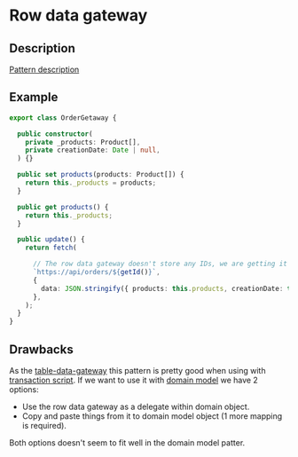# Row data gateway

## Description
[Pattern description](https://martinfowler.com/eaaCatalog/rowDataGateway.html)

## Example

```ts
export class OrderGetaway {

  public constructor(
    private _products: Product[],
    private creationDate: Date | null,
  ) {}

  public set products(products: Product[]) {
    return this._products = products;
  }

  public get products() {
    return this._products;
  }

  public update() {
    return fetch(

      // The row data gateway doesn't store any IDs, we are getting it from Layer Supertype.
      `https://api/orders/${getId()}`,
      {
        data: JSON.stringify({ products: this.products, creationDate: this.creationDate })
      },
    );
  }
}
```

## Drawbacks
As the [table-data-gateway](./table-data-gateway.md) this pattern is pretty good when using with 
[transaction script](../business-logic/transaction-script.md). If we want to use it with [domain model](../business-logic/domain-model.md) we have 2 options:

- Use the row data gateway as a delegate within domain object.
- Copy and paste things from it to domain model object (1 more mapping is required).

Both options doesn't seem to fit well in the domain model patter.